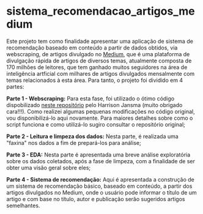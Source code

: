 # sistema_recomendacao_artigos_medium
Este projeto tem como finalidade apresentar uma aplicação de sistema de recomendação baseado em conteúdo a partir de dados obtidos, via webscraping, de artigos divulgado no [Medium](https://medium.com/), que é uma plataforma de divulgação rápida de artigos de diversos temas, atualmente composta de 170 milhões de leitores, que tem ganhado muitos seguidores na área de inteligência artficial com milhares de artigos divulgados mensalmente com temas relacionados à esta área. Para tanto, o projeto foi dividido em 4 partes:

**Parte 1 - Webscraping:** Para esta fase, foi utilizado o ótimo código dispobilizado [neste repositório](https://github.com/harrisonjansma/Medium_Scraper) pelo Harrison Jansma (muito obrigado cara!!!). Como realizei algumas pequenas modificações no código original, vou disponibilizá-lo aqui novamente. Para maiores detalhes sobre como o script funciona e como utilizá-lo sugiro consultar o repositório original;

**Parte 2 - Leitura e limpeza dos dados:** Nesta parte, é realizada uma "faxina" nos dados a fim de prepará-los para análise;

**Parte 3 - EDA:** Nesta parte é apresentada uma breve análise exploratória sobre os dados coletados, após a fase de limpeza, com a finalidade de ser obter uma visão geral sobre eles;

**Parte 4 - Sistema de recomendação:** Aqui é apresentada a construção de um sistema de recomendação básico, baseado em conteúdo, a partir dos artigos divulgados no Medium, onde o usuário pode informar o título de um artigo e com base no título, autor e publicação serão sugeridos artigos semelhantes.
